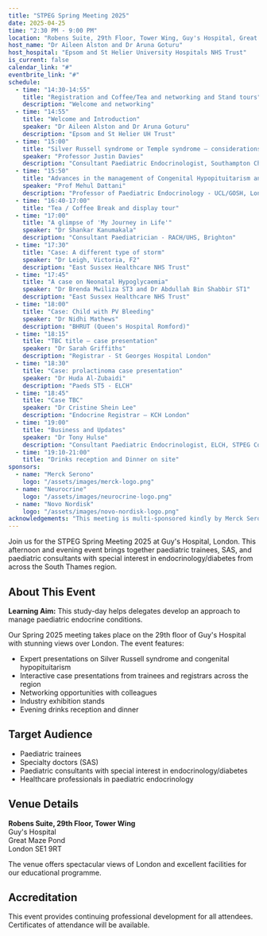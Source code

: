 ```yaml
---
title: "STPEG Spring Meeting 2025"
date: 2025-04-25
time: "2:30 PM - 9:00 PM"
location: "Robens Suite, 29th Floor, Tower Wing, Guy's Hospital, Great Maze Pond, London, SE1 9RT"
host_name: "Dr Aileen Alston and Dr Aruna Goturu"
host_hospital: "Epsom and St Helier University Hospitals NHS Trust"
is_current: false
calendar_link: "#"
eventbrite_link: "#"
schedule:
  - time: "14:30-14:55"
    title: "Registration and Coffee/Tea and networking and Stand tours"
    description: "Welcome and networking"
  - time: "14:55"
    title: "Welcome and Introduction"
    speaker: "Dr Aileen Alston and Dr Aruna Goturu"
    description: "Epsom and St Helier UH Trust"
  - time: "15:00"
    title: "Silver Russell syndrome or Temple syndrome – considerations for diagnosis and management"
    speaker: "Professor Justin Davies"
    description: "Consultant Paediatric Endocrinologist, Southampton Children's Hospital"
  - time: "15:50"
    title: "Advances in the management of Congenital Hypopituitarism and related disorders"
    speaker: "Prof Mehul Dattani"
    description: "Professor of Paediatric Endocrinology - UCL/GOSH, London"
  - time: "16:40-17:00"
    title: "Tea / Coffee Break and display tour"
  - time: "17:00"
    title: "A glimpse of 'My Journey in Life'"
    speaker: "Dr Shankar Kanumakala"
    description: "Consultant Paediatrician - RACH/UHS, Brighton"
  - time: "17:30"
    title: "Case: A different type of storm"
    speaker: "Dr Leigh, Victoria, F2"
    description: "East Sussex Healthcare NHS Trust"
  - time: "17:45"
    title: "A case on Neonatal Hypoglycaemia"
    speaker: "Dr Brenda Mwiliza ST3 and Dr Abdullah Bin Shabbir ST1"
    description: "East Sussex Healthcare NHS Trust"
  - time: "18:00"
    title: "Case: Child with PV Bleeding"
    speaker: "Dr Nidhi Mathews"
    description: "BHRUT (Queen's Hospital Romford)"
  - time: "18:15"
    title: "TBC title – case presentation"
    speaker: "Dr Sarah Griffiths"
    description: "Registrar - St Georges Hospital London"
  - time: "18:30"
    title: "Case: prolactinoma case presentation"
    speaker: "Dr Huda Al-Zubaidi"
    description: "Paeds ST5 - ELCH"
  - time: "18:45"
    title: "Case TBC"
    speaker: "Dr Cristine Shein Lee"
    description: "Endocrine Registrar – KCH London"
  - time: "19:00"
    title: "Business and Updates"
    speaker: "Dr Tony Hulse"
    description: "Consultant Paediatric Endocrinologist, ELCH, STPEG Committee"
  - time: "19:10-21:00"
    title: "Drinks reception and Dinner on site"
sponsors:
  - name: "Merck Serono"
    logo: "/assets/images/merck-logo.png"
  - name: "Neurocrine"
    logo: "/assets/images/neurocrine-logo.png"
  - name: "Novo Nordisk"
    logo: "/assets/images/novo-nordisk-logo.png"
acknowledgements: "This meeting is multi-sponsored kindly by Merck Serono, Neurocrine, Novo Nordisk in exchange for stand space. The sponsors have no influence on the academic agenda."
---
```


Join us for the STPEG Spring Meeting 2025 at Guy's Hospital, London. This afternoon and evening event brings together paediatric trainees, SAS, and paediatric consultants with special interest in endocrinology/diabetes from across the South Thames region.

## About This Event

**Learning Aim:** This study-day helps delegates develop an approach to manage paediatric endocrine conditions.

Our Spring 2025 meeting takes place on the 29th floor of Guy's Hospital with stunning views over London. The event features:

- Expert presentations on Silver Russell syndrome and congenital hypopituitarism
- Interactive case presentations from trainees and registrars across the region
- Networking opportunities with colleagues
- Industry exhibition stands
- Evening drinks reception and dinner

## Target Audience

- Paediatric trainees
- Specialty doctors (SAS)
- Paediatric consultants with special interest in endocrinology/diabetes
- Healthcare professionals in paediatric endocrinology

## Venue Details

**Robens Suite, 29th Floor, Tower Wing**  
Guy's Hospital  
Great Maze Pond  
London SE1 9RT

The venue offers spectacular views of London and excellent facilities for our educational programme.

## Accreditation

This event provides continuing professional development for all attendees. Certificates of attendance will be available.
